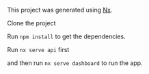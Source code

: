 
This project was generated using [Nx](https://nx.dev).

Clone the project

Run `npm install` to get the dependencies.

Run `nx serve api` first

and then run `nx serve dashboard` to run the app.
